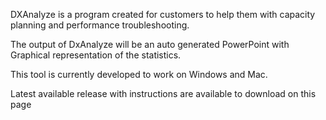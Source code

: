 
DXAnalyze is a program created for customers to help them with capacity planning and performance troubleshooting. 

The output of DxAnalyze will be an auto generated PowerPoint with Graphical representation of the statistics. 

This tool is currently developed to work on Windows and Mac.

Latest available release with instructions are available to download on this page
